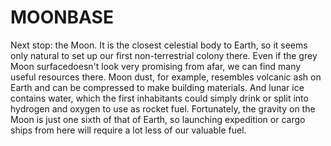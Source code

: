 # MOONBASE

Next stop: the Moon. It is the closest celestial body to Earth, so it seems only natural to set up our first non-terrestrial colony there. Even if the grey Moon surfacedoesn't look very promising from afar, we can find many useful resources there. Moon dust, for example, resembles volcanic ash on Earth and can be compressed to make building materials. And lunar ice contains water, which the first inhabitants could simply drink or split into hydrogen and oxygen to use as rocket fuel. Fortunately, the gravity on the Moon is just one sixth of that of Earth, so launching expedition or cargo ships from here will require a lot less of our valuable fuel.
